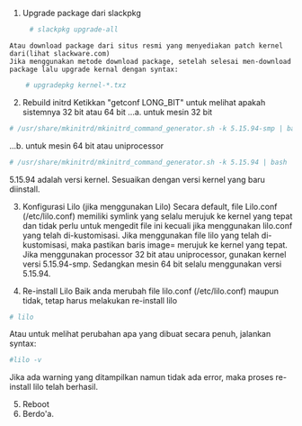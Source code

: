 1. Upgrade package dari slackpkg
```bash
     # slackpkg upgrade-all
```     
	Atau download package dari situs resmi yang menyediakan patch kernel dari(lihat slackware.com)
	Jika menggunakan metode download package, setelah selesai men-download package lalu upgrade kernal dengan syntax:
```bash
	# upgradepkg kernel-*.txz
```
	 
2. Rebuild initrd
Ketikkan "getconf LONG_BIT" untuk melihat apakah sistemnya 32 bit atau 64 bit
...a. untuk mesin 32 bit
```bash
# /usr/share/mkinitrd/mkinitrd_command_generator.sh -k 5.15.94-smp | bash
```
...b. untuk mesin 64 bit atau uniprocessor
```bash
# /usr/share/mkinitrd/mkinitrd_command_generator.sh -k 5.15.94 | bash
```
5.15.94 adalah versi kernel. Sesuaikan dengan versi kernel yang baru diinstall.
    
3. Konfigurasi Lilo (jika menggunakan Lilo)
Secara default, file Lilo.conf (/etc/lilo.conf) memiliki symlink yang selalu merujuk ke kernel yang tepat dan tidak perlu untuk mengedit file ini kecuali jika menggunakan lilo.conf yang telah di-kustomisasi.
Jika menggunakan file lilo yang telah di-kustomisasi, maka pastikan baris image= merujuk ke kernel yang tepat.
Jika menggunakan processor 32 bit atau uniprocessor, gunakan kernel versi 5.15.94-smp. Sedangkan mesin 64 bit selalu menggunakan versi 5.15.94.
    
4. Re-install Lilo
Baik anda merubah file lilo.conf (/etc/lilo.conf) maupun tidak, tetap harus melakukan re-install lilo
```bash
# lilo
```     
Atau untuk melihat perubahan apa yang dibuat secara penuh, jalankan syntax:
```bash
#lilo -v
```     
Jika ada warning yang ditampilkan namun tidak ada error, maka proses re-install lilo telah berhasil.
     
5.  Reboot
6.  Berdo'a.